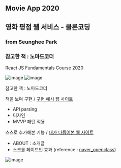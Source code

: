 ## Movie App 2020
## 영화 평점 웹 서비스 - 클론코딩
### from Seunghee Park
### 참고한 책 : 노마드코더

React JS Fundamentals Course 2020

![image](https://user-images.githubusercontent.com/53897151/114271853-766e5180-9a4e-11eb-9179-ae2f0067ed3c.png)
![image](https://user-images.githubusercontent.com/53897151/114271865-82f2aa00-9a4e-11eb-913c-44d679bfe442.png)

참고한 책 : 노마드코더

책을 보며 구현 / [구현 예시 웹 사이트](https://nomadcoders.github.io/movie_app_2019/#/)
- API parsing
- 디자인
- MVVP 패턴 적용

스스로 추가해본 기능 / [내가 다듬어본 웹 사이트](https://tmdgml-96.github.io/movie_app_2020/#/)
- ABOUT : 소개글
- 스크롤 페이드인 효과 (reference : [naver_openclass](https://campaign.naver.com/recruit2020/checkpoint/))

![image](https://user-images.githubusercontent.com/53897151/114272220-3f993b00-9a50-11eb-8609-6c208d585a23.png)

